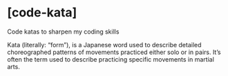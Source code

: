 # [code-kata] 
Code katas to sharpen my coding skills

Kata (literally: “form”), is a Japanese word used to describe detailed choreographed patterns of movements practiced either solo or in pairs. It’s often the term used to describe practicing specific movements in martial arts.